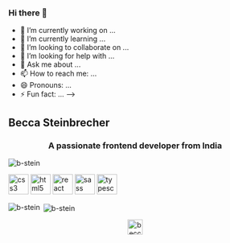 ### Hi there 👋


- 🔭 I’m currently working on ...
- 🌱 I’m currently learning ...
- 👯 I’m looking to collaborate on ...
- 🤔 I’m looking for help with ...
- 💬 Ask me about ...
- 📫 How to reach me: ...
- 😄 Pronouns: ...
- ⚡ Fun fact: ...
-->

## Becca Steinbrecher


<h3 align="center">A passionate frontend developer from India</h3>

<p align="left"> <img src="https://komarev.com/ghpvc/?username=b-stein" alt="b-stein" /> </p>

<p align="left"><img src="https://devicons.github.io/devicon/devicon.git/icons/css3/css3-original-wordmark.svg" alt="css3" width="40" height="40"/> <img src="https://devicons.github.io/devicon/devicon.git/icons/html5/html5-original-wordmark.svg" alt="html5" width="40" height="40"/> <img src="https://devicons.github.io/devicon/devicon.git/icons/react/react-original-wordmark.svg" alt="react" width="40" height="40"/> <img src="https://devicons.github.io/devicon/devicon.git/icons/sass/sass-original.svg" alt="sass" width="40" height="40"/> <img src="https://devicons.github.io/devicon/devicon.git/icons/typescript/typescript-original.svg" alt="typescript" width="40" height="40"/></p>

<p><img align="left" src="https://github-readme-stats.vercel.app/api/top-langs/?username=b-stein&layout=compact" alt="b-stein" /></p>

<p>&nbsp;<img align="center" src="https://github-readme-stats.vercel.app/api?username=b-stein&show_icons=true" alt="b-stein" /></p>

<p align="center">
<a href="https://linkedin.com/in/becca-steinbrecher" target="blank"><img align="center" src="https://cdn.jsdelivr.net/npm/simple-icons@3.0.1/icons/linkedin.svg" alt="becca-steinbrecher" height="30" width="30" /></a>
</p>
